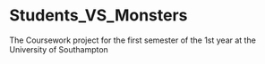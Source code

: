 # Students_VS_Monsters
The Coursework project for the first semester of the 1st year at the University of Southampton
